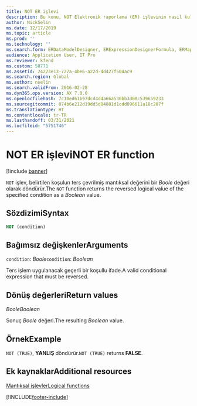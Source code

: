 ```yaml
---
title: NOT ER işlevi
description: Bu konu, NOT Elektronik raporlama (ER) işlevinin nasıl kullanıldığı hakkında bilgi sağlar.
author: NickSelin
ms.date: 12/17/2019
ms.topic: article
ms.prod: ''
ms.technology: ''
ms.search.form: ERDataModelDesigner, ERExpressionDesignerFormula, ERMappedFormatDesigner, ERModelMappingDesigner
audience: Application User, IT Pro
ms.reviewer: kfend
ms.custom: 58771
ms.assetid: 24223e13-727a-4be6-a22d-4d427f504ac9
ms.search.region: Global
ms.author: nselin
ms.search.validFrom: 2016-02-28
ms.dyn365.ops.version: AX 7.0.0
ms.openlocfilehash: 7c10ed61b97dcd4d4a66a530bb3d08c539659233
ms.sourcegitcommit: 074b6e212d19dd5d84881d1cdd096611a18c207f
ms.translationtype: HT
ms.contentlocale: tr-TR
ms.lasthandoff: 03/31/2021
ms.locfileid: "5751746"
---
```

# <a name="not-er-function"></a><span data-ttu-id="6014f-103">NOT ER işlevi</span><span class="sxs-lookup"><span data-stu-id="6014f-103">NOT ER function</span></span>

[!include [banner](../includes/banner.md)]

<span data-ttu-id="6014f-104">`NOT` işlev, belirtilen koşulun ters çevrilmiş mantıksal değerini bir *Boole* değeri olarak döndürür.</span><span class="sxs-lookup"><span data-stu-id="6014f-104">The `NOT` function returns the reversed logical value of the specified condition as a *Boolean* value.</span></span>

## <a name="syntax"></a><span data-ttu-id="6014f-105">Sözdizimi</span><span class="sxs-lookup"><span data-stu-id="6014f-105">Syntax</span></span>

```vb
NOT (condition)
```

## <a name="arguments"></a><span data-ttu-id="6014f-106">Bağımsız değişkenler</span><span class="sxs-lookup"><span data-stu-id="6014f-106">Arguments</span></span>

<span data-ttu-id="6014f-107">`condition`: *Boole*</span><span class="sxs-lookup"><span data-stu-id="6014f-107">`condition`: *Boolean*</span></span>

<span data-ttu-id="6014f-108">Ters işlem uygulanacak geçerli bir koşullu ifade.</span><span class="sxs-lookup"><span data-stu-id="6014f-108">A valid conditional expression that must be reversed.</span></span>

## <a name="return-values"></a><span data-ttu-id="6014f-109">Dönüş değerleri</span><span class="sxs-lookup"><span data-stu-id="6014f-109">Return values</span></span>

<span data-ttu-id="6014f-110">*Boole*</span><span class="sxs-lookup"><span data-stu-id="6014f-110">*Boolean*</span></span>

<span data-ttu-id="6014f-111">Sonuç *Boole* değeri.</span><span class="sxs-lookup"><span data-stu-id="6014f-111">The resulting *Boolean* value.</span></span>

## <a name="example"></a><span data-ttu-id="6014f-112">Örnek</span><span class="sxs-lookup"><span data-stu-id="6014f-112">Example</span></span>

<span data-ttu-id="6014f-113">`NOT (TRUE)`, **YANLIŞ** döndürür.</span><span class="sxs-lookup"><span data-stu-id="6014f-113">`NOT (TRUE)` returns **FALSE**.</span></span>

## <a name="additional-resources"></a><span data-ttu-id="6014f-114">Ek kaynaklar</span><span class="sxs-lookup"><span data-stu-id="6014f-114">Additional resources</span></span>

[<span data-ttu-id="6014f-115">Mantıksal işlevler</span><span class="sxs-lookup"><span data-stu-id="6014f-115">Logical functions</span></span>](er-functions-category-logical.md)


[!INCLUDE[footer-include](../../../includes/footer-banner.md)]